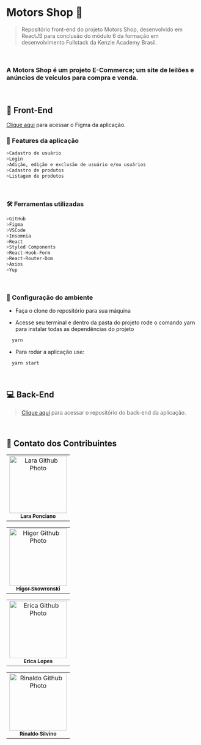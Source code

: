 # Motors Shop 🚗

> Repositório front-end do projeto Motors Shop, desenvolvido em ReactJS para conclusão do módulo 6 da formação em desenvolvimento Fullstack da Kenzie Academy Brasil. 
 
&nbsp;
### A Motors Shop é um projeto E-Commerce; um site de leilões e anúncios de veículos para compra e venda. 
 
 &nbsp;
## 💅 Front-End
[Clique aqui](https://www.figma.com/file/gEUjTK4ozBPNbJnqI8qZPH/M6---E-Commerce?node-id=45%3A2&t=s8rbTzHi9olwUxvd-0) para acessar o Figma da aplicação.
<br />

### 🧱 Features da aplicação
```bash
>Cadastro de usuário
>Login
>Adição, edição e exclusão de usuário e/ou usuários
>Cadastro de produtos
>Listagem de produtos
```

&nbsp;
### 🛠 Ferramentas utilizadas
```bash
>GitHub
>Figma
>VSCode
>Insomnia
>React
>Styled Components
>React-Hook-Form
>React-Router-Dom
>Axios
>Yup
```
 &nbsp;

### 🔧 Configuração do ambiente

* Faça o clone do repositório para sua máquina

* Acesse seu terminal e dentro da pasta do projeto rode o comando yarn para instalar todas as dependências do projeto

```bash
  yarn 
```

* Para rodar a aplicação use:

```bash
  yarn start
```
<br />
 
## 💻 Back-End

> [Clique aqui](https://github.com/M6-PROJETO-FINAL/motors-shop-back) para acessar o repositório do back-end da aplicação.
 
 &nbsp;
## 🤝 Contato dos Contribuintes

<table>
 <tr>
  <td align="center">
   <a href="https://www.linkedin.com/in/laraponciano/">
    <img src="https://avatars.githubusercontent.com/lara-plc " width="150px;" alt="Lara Github Photo"/><br>
    <sub>
     <b>Lara Ponciano</b>
    </sub>
   </a>
  </td>
 </tr>
</table>

<table>
 <tr>
  <td align="center">
   <a href="https://www.linkedin.com/in/higorskw/">
    <img src="https://avatars.githubusercontent.com/HigorSkw " width="150px;" alt="Higor Github Photo"/><br>
    <sub>
     <b>Higor Skowronski</b>
    </sub>
   </a>
  </td>
 </tr>
</table>

<table>
 <tr>
  <td align="center">
   <a href="https://www.linkedin.com/in/ericalopes">
    <img src="https://avatars.githubusercontent.com/erica-lopes" width="150px;" alt="Erica Github Photo"/><br>
    <sub>
     <b>Erica Lopes</b>
    </sub>
   </a>
  </td>
 </tr>
</table>

<table>
 <tr>
  <td align="center">
   <a href="https://www.linkedin.com/in/rinaldo-silvino-9074481b7/">
    <img src="https://avatars.githubusercontent.com/rinaldosilvino " width="150px;" alt="Rinaldo Github Photo"/><br>
    <sub>
     <b>Rinaldo Silvino</b>
    </sub>
   </a>
  </td>
 </tr>
</table>
